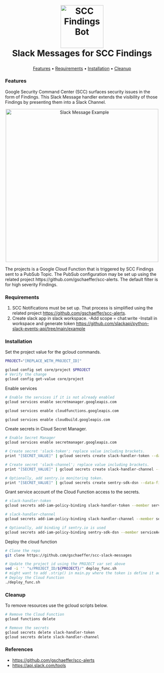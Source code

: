 <h1 align="center">
<img src="img/bot_img.jpg" alt="SCC Findings Bot" width="140px">
<br>Slack Messages for SCC Findings
</h1>
<h5 align="center"></h5>
<p align="center">
  <a href="#features">Features</a> •
  <a href="#requirements">Requirements</a> • 
  <a href="#installation">Installation</a> •
  <a href="#cleanup">Cleanup</a>
</p>


### Features

Google Security Command Center (SCC) surfaces security issues in the form of Findings. This Slack Message handler extends the visibility of those Findings by presenting them into a Slack Channel. 
<p align="center">
	<img src="img/slack_message.png" alt="Slack Message Example" width="500px">
</p>
The projects is a Google Cloud Function that is triggered by SCC Findings sent to a PubSub Topic. The PubSub configuration may be set up using the related project https://github.com/gschaeffer/scc-alerts. The default filter is for high severity Findings.  

### Requirements

1. SCC Notifications must be set up. That process is simplified using the related project https://github.com/gschaeffer/scc-alerts. 
2. Create slack app in slack workspace.
	-Add scope = chat:write
	-Install in workspace and generate token
https://github.com/slackapi/python-slack-events-api/tree/main/example

### Installation

Set the project value for the gcloud commands.

```bash
PROJECT="[REPLACE_WITH_PROJECT_ID]"

gcloud config set core/project $PROJECT
# Verify the change
gcloud config get-value core/project
```

Enable services

```bash
# Enable the services if it is not already enabled
gcloud services enable secretmanager.googleapis.com

gcloud services enable cloudfunctions.googleapis.com

gcloud services enable cloudbuild.googleapis.com
```

Create secrets in Cloud Secret Manager. 

```bash
# Enable Secret Manager
gcloud services enable secretmanager.googleapis.com

# Create secret 'slack-token'; replace value including brackets.
print "[SECRET_VALUE]" | gcloud secrets create slack-handler-token --data-file=- --replication-policy user-managed --locations us-central1

# Create secret 'slack-channel'; replace value including brackets.
print "[SECRET_VALUE]" | gcloud secrets create slack-handler-channel --data-file=- --replication-policy user-managed --locations us-central1

# Optionally, add sentry.io monitoring token.
print "[SECRET_VALUE]" | gcloud secrets create sentry-sdk-dsn --data-file=- --replication-policy user-managed --locations us-central1
```

Grant service account of the Cloud Function access to the secrets.

```bash
# slack-handler-token
gcloud secrets add-iam-policy-binding slack-handler-token --member serviceAccount:$(gcloud config get-value project)@appspot.gserviceaccount.com --role roles/secretmanager.secretAccessor --condition None

# slack-handler-channel
gcloud secrets add-iam-policy-binding slack-handler-channel --member serviceAccount:$(gcloud config get-value project)@appspot.gserviceaccount.com --role roles/secretmanager.secretAccessor --condition None

# Optionally, add binding if sentry.io is used
gcloud secrets add-iam-policy-binding sentry-sdk-dsn --member serviceAccount:$(gcloud config get-value project)@appspot.gserviceaccount.com --role roles/secretmanager.secretAccessor --condition None
```

Deploy the cloud function

```bash
# Clone the repo
git clone https://github.com/gschaeffer/scc-slack-messages

# Update the project id using the PROJECT var set above
sed -i '' "s/PROJECT_ID/${PROJECT}/" deploy_func.sh
# might want to add .strip() in main.py where the token is define it add '\n' when fetching from secrets manager
# Deploy the Cloud Function
./deploy_func.sh
```

### Cleanup

To remove resources use the gcloud scripts below.

```bash
# Remove the Cloud Function 
gcloud functions delete 

# Remove the secrets
gcloud secrets delete slack-handler-token
gcloud secrets delete slack-handler-channel
```


### References
- https://github.com/gschaeffer/scc-alerts
- https://api.slack.com/tools
